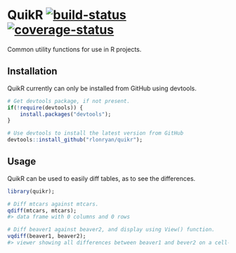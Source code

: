 # QuikR [![build-status]][build-link] [![coverage-status]][coverage-link]

Common utility functions for use in R projects.


## Installation

QuikR currently can only be installed from GitHub using devtools.

``` r
# Get devtools package, if not present.
if(!require(devtools)) {
    install.packages("devtools");
}

# Use devtools to install the latest version from GitHub
devtools::install_github("rlonryan/quikr");
```

## Usage

QuikR can be used to easily diff tables, as to see the differences.

``` r
library(quikr);

# Diff mtcars against mtcars.
qdiff(mtcars, mtcars);
#> data frame with 0 columns and 0 rows

# Diff beaver1 against beaver2, and display using View() function.
vqdiff(beaver1, beaver2);
#> viewer showing all differences between beaver1 and bever2 on a cell-by-cell basis.
```

[build-link]:https://travis-ci.org/RlonRyan/QuikR
[build-status]:https://travis-ci.org/RlonRyan/QuikR.svg?branch=master "Travis-CI Build Status"

[coverage-link]:https://codecov.io/github/RlonRyan/QuikR?branch=master
[coverage-status]:https://codecov.io/github/RlonRyan/QuikR/coverage.svg?branch=master
